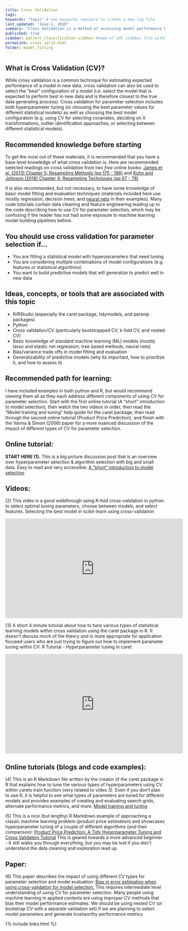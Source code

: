 ```yaml
---
title: Cross Validation
tags:
keywords: "topic" # new keywords requiere to create a new tag file
last_updated: "June 1, 2020"
summary: "Cross Validation is a method of assessing model performance by partioning data into multiple training and testing sets"
published: true
sidebar: pattern_classification_sidebar #name of yml sidebar file withouth extension
permalink: cross_valid.html
folder: model_fitting
---
```


## What is Cross Validation (CV)?

While cross validation is a common technique for estimating expected performance of a model in new data, cross validation can also be used to select the “best” configuration of a model (i.e. select the model that is expected to perform best in new data and is therefore closest to the true data generating process). Cross validation for parameter selection includes both hyperparameter tuning (or choosing the best parameter values for different statistical models) as well as choosing the best model configuration (e.g. using CV for selecting covariates, deciding on X transformations, outlier identification approaches, or selecting between different statistical models).


## Recommended knowledge before starting

To get the most out of these materials, it is recommended that you have a base level knowledge of what cross validation is. Here are recommended selected readings on cross validation from two *free* online books: [James et al. (2013) Chapter 5: Resampling Methods (pp 175 - 186)](http://faculty.marshall.usc.edu/gareth-james/ISL/) and [Kuhn and Johnson (2018) Chapter 4: Resampling Techniques (pp 67 - 78)](https://vuquangnguyen2016.files.wordpress.com/2018/03/applied-predictive-modeling-max-kuhn-kjell-johnson_1518.pdf)

It is also recommended, but not necessary, to have some knowledge of basic model fitting and evaluation techniques (materials included here use mostly regression, decision trees, and [neural nets](neural_networks_landing_page) in their examples). Many code tutorials contain data cleaning and feature engineering leading up to the code describing how to use CV for parameter selection, which may be confusing if the reader has not had some exposure to machine learning model building pipelines before.

## You should use cross validation for parameter selection if…
- You are fitting a statistical model with hyperparameters that need tuning
- You are considering multiple combinations of model configurations (e.g.  features or statistical algorithms) 
- You want to build predictive models that will generalize to predict well in new data


## Ideas, concepts, or tools that are associated with this topic
- R/RStudio (especially the caret package, tidymodels, and parsnip packages)
- Python
- Cross validation/CV (particularly bootstrapped CV, k-fold CV, and nested CV)
- Basic knowledge of standard machine learning (ML) models (mostly lasso and elastic net regression, tree based methods, neural nets)
- Bias/variance trade offs in model fitting and evaluation
- Generalizability of predictive models (why its important, how to prioritize it, and how to assess it)


## Recommended path for learning:
I have included examples in both python and R, but would recommend viewing them all as they each address different components of using CV for parameter selection. Start with the first online tutorial  (A “short” introduction to model selection), then watch the two videos in order, then read the “Model training and tuning” help guide for the caret package,  then read through the second online tutorial (Product Price Prediction), and finish with the Varma & Simon (2006) paper for a more nuanced discussion of the impact of different types of CV for parameter selection.

## Online tutorial:
**START HERE (1).** This is a big picture discussion post that is an overview over hyperparameter selection & algorithm selection with big and small data. Easy to read and very accessible: [A “short” introduction to model selection](https://towardsdatascience.com/a-short-introduction-to-model-selection-bb1bb9c73376)

## Videos:
(2) This video is a good walkthrough using K-fold cross-validation in python to select optimal tuning parameters, choose between models, and select features. Selecting the best model in scikit-learn using cross-validation
<iframe width="560" height="315" src="https://www.youtube-nocookie.com/embed/6dbrR-WymjI" frameborder="0" allow="accelerometer; autoplay; clipboard-write; encrypted-media; gyroscope; picture-in-picture" allowfullscreen></iframe>

(3) A short 4 minute tutorial about how to tune various types of statistical learning models within cross validation using the caret package in R. It doesn't discuss much of the theory and is more appropriate for application focused users who are just trying to figure out how to implement parameter tuning within CV.
R Tutorial - Hyperparameter tuning in caret
<iframe width="560" height="315" src="https://www.youtube-nocookie.com/embed/xGZVxxvgzI4" frameborder="0" allow="accelerometer; autoplay; clipboard-write; encrypted-media; gyroscope; picture-in-picture" allowfullscreen></iframe>

## Online tutorials (blogs and code examples):
(4) This is an R Markdown file written by the creator of the caret package in R that explains how to tune the various types of hyperparameters using CV within carets train function (very related to video 3). Even if you don’t plan to use R, it is helpful to see what types of parameters are tuned for different models and provides examples of creating and evaluating search grids, alternate performance metrics, and more. [Model training and tuning](https://topepo.github.io/caret/model-training-and-tuning.html)

(5) This is a nice (but lengthy) R Markdown example of approaching a classic machine learning problem (product price estimation) and showcases hyperparameter tuning of a couple of different algorithms (and their comparison): [Product Price Prediction: A Tidy Hyperparameter Tuning and Cross Validation Tutorial](https://www.r-bloggers.com/2020/01/product-price-prediction-a-tidy-hyperparameter-tuning-and-cross-validation-tutorial/)
This is geared towards a more advanced beginner - It still walks you through everything, but you may be lost if you don't understand the data cleaning and exploration lead up

## Paper:
(6) This paper describes the impact of using different CV types for parameter selection and model evaluation: [Bias in error estimation when using cross-validation for model selection.](https://link.springer.com/article/10.1186/1471-2105-7-91)
This requires intermediate level understanding of using CV for parameter selection. Many people using machine learning in applied contexts are using improper CV methods that bias their model performance estimates. We should be using nested CV (or bootstrap CV with a separate validation set) if we are planning to select model parameters and generate trustworthy performance metrics


{% include links.html %}
